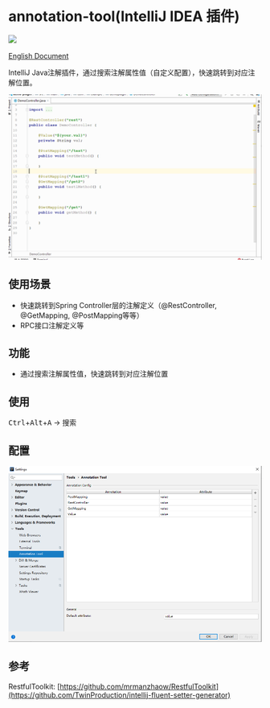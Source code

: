 # annotation-tool(IntelliJ IDEA 插件)

[![](https://img.shields.io/github/v/release/Mengzuozhu/annotation-tool)](https://github.com/Mengzuozhu/annotation-tool/releases)

<a href="README.md">English Document</a>  

IntelliJ Java注解插件，通过搜索注解属性值（自定义配置），快速跳转到对应注解位置。

![useDemo](https://github.com/Mengzuozhu/annotation-tool/blob/main/demo/useDemo.gif)

## 使用场景
- 快速跳转到Spring Controller层的注解定义（@RestController, @GetMapping, @PostMapping等等）
- RPC接口注解定义等

## 功能

- 通过搜索注解属性值，快速跳转到对应注解位置

## 使用

<kbd>Ctrl</kbd>+<kbd>Alt</kbd>+<kbd>A</kbd> -> 搜索

## 配置

![config](https://github.com/Mengzuozhu/annotation-tool/blob/main/demo/config.png)

## 参考

RestfulToolkit: [https://github.com/mrmanzhaow/RestfulToolkit](https://github.com/TwinProduction/intellij-fluent-setter-generator)
